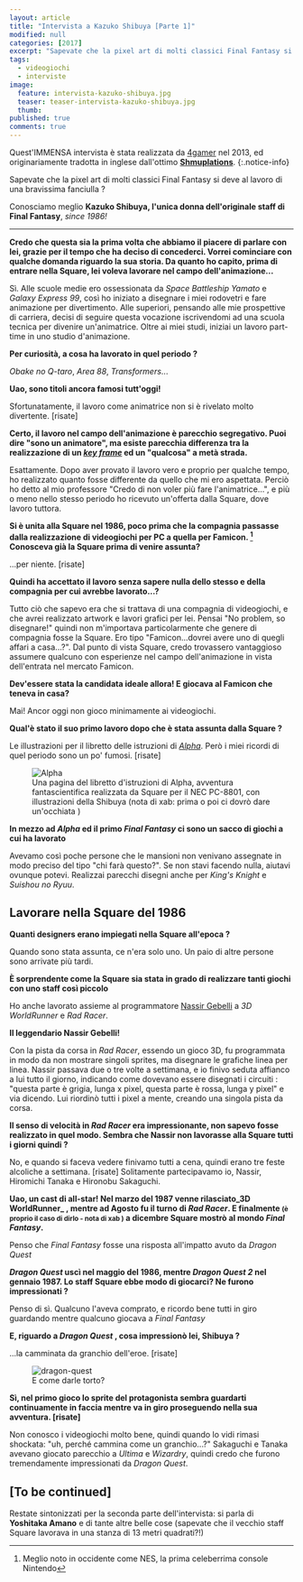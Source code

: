 ```yaml
---
layout: article
title: "Intervista a Kazuko Shibuya [Parte 1]"
modified: null
categories: [2017]
excerpt: "Sapevate che la pixel art di molti classici Final Fantasy si deve al lavoro di una bravissima fanciulla ? Conosciamo meglio Kazuko Shibuya, l'unica donna dell'originale staff di Final Fantasy, since 1986!"
tags:
  - videogiochi
  - interviste
image: 
  feature: intervista-kazuko-shibuya.jpg
  teaser: teaser-intervista-kazuko-shibuya.jpg
  thumb: 
published: true
comments: true
---
```


Quest'IMMENSA intervista è stata realizzata da [4gamer](http://www.4gamer.net/games/064/G006480/20130227073/) nel 2013, ed originariamente tradotta in inglese dall'ottimo [**Shmuplations**](http://shmuplations.com/kazukoshibuya/).
{:.notice-info}

Sapevate che la pixel art di molti classici Final Fantasy si deve al lavoro di una bravissima fanciulla ? 

Conosciamo meglio **Kazuko Shibuya, l'unica donna dell'originale staff di Final Fantasy**, _since 1986!_

<hr />

**Credo che questa sia la prima volta che abbiamo il piacere di parlare con lei, grazie per il tempo che ha deciso di concederci. Vorrei cominciare con qualche domanda riguardo la sua storia. Da quanto ho capito, prima di entrare nella Square, lei voleva lavorare nel campo dell'animazione...**

Sì. Alle scuole medie ero ossessionata da _Space Battleship Yamato_ e _Galaxy Express 99_, così ho iniziato a disegnare i miei rodovetri e fare animazione per divertimento. Alle superiori, pensando alle mie prospettive di carriera, decisi di seguire questa vocazione iscrivendomi ad una scuola tecnica per divenire un'animatrice. Oltre ai miei studi, iniziai un lavoro part-time in uno studio d'animazione.

**Per curiosità, a cosa ha lavorato in quel periodo ?**

_Obake no Q-taro_, _Area 88_, _Transformers_...

**Uao, sono titoli ancora famosi tutt'oggi!**

Sfortunatamente, il lavoro come animatrice non si è rivelato molto divertente. [risate]

**Certo, il lavoro nel campo dell'animazione è parecchio segregativo. Puoi dire "sono un animatore", ma esiste parecchia differenza tra la realizzazione di un [_key frame_](https://it.wikipedia.org/wiki/Key_frame) ed un "qualcosa" a metà strada.**

Esattamente. Dopo aver provato il lavoro vero e proprio per qualche tempo, ho realizzato quanto fosse differente da quello che mi ero aspettata. Perciò ho detto al mio professore "Credo di non voler più fare l'animatrice...", e più o meno nello stesso periodo  ho ricevuto un'offerta dalla Square, dove lavoro tuttora.

**Si è unita alla Square nel 1986, poco prima che la compagnia passasse dalla realizzazione di videogiochi per PC a quella per Famicon. [^famicon] Conosceva già la Square prima di venire assunta?**

[^famicon]: Meglio noto in occidente come NES, la prima celeberrima console Nintendo

...per niente. [risate]

**Quindi ha accettato il lavoro senza sapere nulla dello stesso e della compagnia per cui avrebbe lavorato...?**

Tutto ciò che sapevo era che si trattava di una compagnia di videogiochi, e che avrei realizzato artwork e lavori grafici per lei. Pensai "No problem, so disegnare!" quindi non m'importava particolarmente che genere di compagnia fosse la Square. Ero tipo "Famicon...dovrei avere uno di quegli affari a casa...?". Dal punto di vista Square, credo trovassero vantaggioso assumere qualcuno con esperienze nel campo dell'animazione in vista dell'entrata nel mercato Famicon.

**Dev'essere stata la candidata ideale allora! E giocava al Famicon che teneva in casa?**

Mai! Ancor oggi non gioco minimamente ai videogiochi.

**Qual'è stato il suo primo lavoro dopo che è stata assunta dalla Square ?**

Le illustrazioni per il libretto delle istruzioni di [_Alpha_](https://www.youtube.com/watch?v=6fuDz8pa6HQ). Però i miei ricordi di quel periodo sono un po' fumosi. [risate]

<figure>
<img src='http://shmuplations.com/wp-content/uploads/2014/02/alpha.jpg' alt='Alpha'>
<figcaption>Una pagina del libretto d'istruzioni di Alpha, avventura fantascientifica realizzata da Square per il NEC PC-8801, con illustrazioni della Shibuya (nota di xab: prima o poi ci dovrò dare un'occhiata )</figcaption>
</figure>

**In mezzo ad _Alpha_ ed il primo _Final Fantasy_ ci sono un sacco di giochi a cui ha lavorato**

Avevamo così poche persone che le mansioni non venivano assegnate in modo preciso del tipo "chi farà questo?". Se non stavi facendo nulla, aiutavi ovunque potevi. Realizzai parecchi disegni anche per _King's Knight_ e _Suishou no Ryuu_.

## Lavorare nella Square del 1986

**Quanti designers erano impiegati nella Square all'epoca ?**

Quando sono stata assunta, ce n'era solo uno. Un paio di altre persone sono arrivate più tardi.

**È sorprendente come la Square sia stata in grado di realizzare tanti giochi con uno staff così piccolo**

Ho anche lavorato assieme al programmatore [Nassir Gebelli](https://it.wikipedia.org/wiki/Nasir_Gebelli) a _3D WorldRunner_ e _Rad Racer_.

**Il leggendario Nassir Gebelli!**

Con la pista da corsa in _Rad Racer_, essendo un gioco 3D, fu programmata in modo da non mostrare singoli sprites, ma disegnare le grafiche linea per linea. Nassir passava due o tre volte a settimana, e io finivo seduta affianco a lui tutto il giorno, indicando come dovevano essere disegnati i circuiti : "questa parte è grigia, lunga x pixel, questa parte è rossa, lunga y pixel" e via dicendo. Lui riordinò tutti i pixel a mente, creando una singola pista da corsa.

**Il senso di velocità in _Rad Racer_ era impressionante, non sapevo fosse realizzato in quel modo. Sembra che Nassir non lavorasse alla Square tutti i giorni quindi ?**

No, e quando si faceva vedere finivamo tutti a cena, quindi erano tre feste alcoliche a settimana. [risate] Solitamente partecipavamo io, Nassir, Hiromichi Tanaka e Hironobu Sakaguchi.

**Uao, un cast di all-star! Nel marzo del 1987 venne rilasciato_3D WorldRunner_ , mentre ad Agosto fu il turno di _Rad Racer_. E finalmente <small>(è proprio il caso di dirlo - nota di xab )</small> a dicembre Square mostrò al mondo _Final Fantasy_.**

Penso che _Final Fantasy_ fosse una risposta all'impatto avuto da _Dragon Quest_

**_Dragon Quest_ uscì nel maggio del 1986, mentre _Dragon Quest 2_ nel gennaio 1987. Lo staff Square ebbe modo di giocarci? Ne furono impressionati ?**

Penso di sì. Qualcuno l'aveva comprato, e ricordo bene tutti in giro guardando mentre qualcuno giocava a _Final Fantasy_

**E, riguardo a _Dragon Quest_ , cosa impressionò lei, Shibuya ?**

...la camminata da granchio dell'eroe. [risate]

<figure>
<img src='http://shmuplations.com/wp-content/uploads/2014/02/dragoncrab.gif' alt='dragon-quest'>
<figcaption>E come darle torto?</figcaption>
</figure>

**Sì, nel primo gioco lo sprite del protagonista sembra guardarti continuamente in faccia mentre va in giro proseguendo nella sua avventura. [risate]**

Non conosco i videogiochi molto bene, quindi quando lo vidi rimasi shockata: "uh, perché cammina come un granchio...?" Sakaguchi e Tanaka avevano giocato parecchio a _Ultima_ e _Wizardry_, quindi credo che furono tremendamente impressionati da _Dragon Quest_.

## [To be continued]

Restate sintonizzati per la seconda parte dell'intervista: si parla di **Yoshitaka Amano** e di tante altre belle cose (sapevate che il vecchio staff Square lavorava in una stanza di 13 metri quadrati?!)